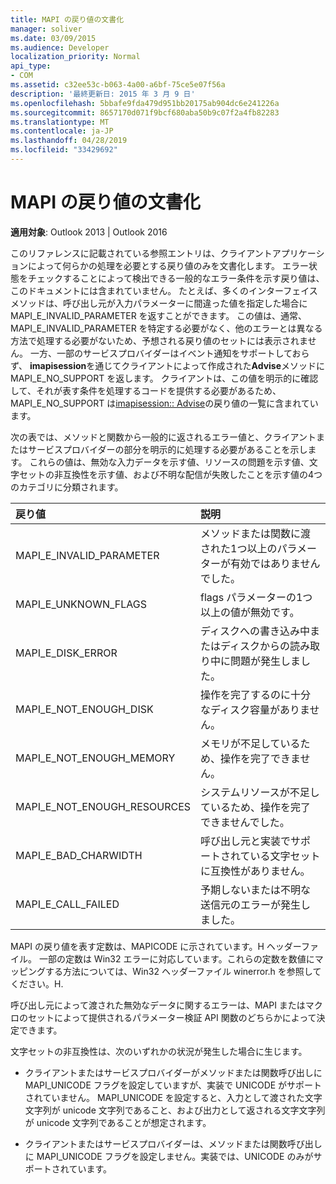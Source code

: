 ```yaml
---
title: MAPI の戻り値の文書化
manager: soliver
ms.date: 03/09/2015
ms.audience: Developer
localization_priority: Normal
api_type:
- COM
ms.assetid: c32ee53c-b063-4a00-a6bf-75ce5e07f56a
description: '最終更新日: 2015 年 3 月 9 日'
ms.openlocfilehash: 5bbafe9fda479d951bb20175ab904dc6e241226a
ms.sourcegitcommit: 8657170d071f9bcf680aba50b9c07f2a4fb82283
ms.translationtype: MT
ms.contentlocale: ja-JP
ms.lasthandoff: 04/28/2019
ms.locfileid: "33429692"
---
```

# <a name="mapi-return-value-documentation"></a>MAPI の戻り値の文書化

  
  
**適用対象**: Outlook 2013 | Outlook 2016 
  
このリファレンスに記載されている参照エントリは、クライアントアプリケーションによって何らかの処理を必要とする戻り値のみを文書化します。 エラー状態をチェックすることによって検出できる一般的なエラー条件を示す戻り値は、このドキュメントには含まれていません。 たとえば、多くのインターフェイスメソッドは、呼び出し元が入力パラメーターに間違った値を指定した場合に MAPI_E_INVALID_PARAMETER を返すことができます。 この値は、通常、MAPI_E_INVALID_PARAMETER を特定する必要がなく、他のエラーとは異なる方法で処理する必要がないため、予想される戻り値のセットには表示されません。 一方、一部のサービスプロバイダーはイベント通知をサポートしておらず、 **imapisession**を通じてクライアントによって作成された**Advise**メソッドに MAPI_E_NO_SUPPORT を返します。 クライアントは、この値を明示的に確認して、それが表す条件を処理するコードを提供する必要があるため、MAPI_E_NO_SUPPORT は[imapisession:: Advise](imapisession-advise.md)の戻り値の一覧に含まれています。
  
次の表では、メソッドと関数から一般的に返されるエラー値と、クライアントまたはサービスプロバイダーの部分を明示的に処理する必要があることを示します。 これらの値は、無効な入力データを示す値、リソースの問題を示す値、文字セットの非互換性を示す値、および不明な配信が失敗したことを示す値の4つのカテゴリに分類されます。
  
|**戻り値**|**説明**|
|:-----|:-----|
|MAPI_E_INVALID_PARAMETER  <br/> |メソッドまたは関数に渡された1つ以上のパラメーターが有効ではありませんでした。  <br/> |
|MAPI_E_UNKNOWN_FLAGS  <br/> |flags パラメーターの1つ以上の値が無効です。  <br/> |
|MAPI_E_DISK_ERROR  <br/> |ディスクへの書き込み中またはディスクからの読み取り中に問題が発生しました。  <br/> |
|MAPI_E_NOT_ENOUGH_DISK  <br/> |操作を完了するのに十分なディスク容量がありません。  <br/> |
|MAPI_E_NOT_ENOUGH_MEMORY  <br/> |メモリが不足しているため、操作を完了できません。  <br/> |
|MAPI_E_NOT_ENOUGH_RESOURCES  <br/> |システムリソースが不足しているため、操作を完了できませんでした。  <br/> |
|MAPI_E_BAD_CHARWIDTH  <br/> |呼び出し元と実装でサポートされている文字セットに互換性がありません。  <br/> |
|MAPI_E_CALL_FAILED  <br/> |予期しないまたは不明な送信元のエラーが発生しました。  <br/> |
   
MAPI の戻り値を表す定数は、MAPICODE に示されています。H ヘッダーファイル。 一部の定数は Win32 エラーに対応しています。これらの定数を数値にマッピングする方法については、Win32 ヘッダーファイル winerror.h を参照してください。H.
  
呼び出し元によって渡された無効なデータに関するエラーは、MAPI またはマクロのセットによって提供されるパラメーター検証 API 関数のどちらかによって決定できます。 
  
文字セットの非互換性は、次のいずれかの状況が発生した場合に生じます。
  
- クライアントまたはサービスプロバイダーがメソッドまたは関数呼び出しに MAPI_UNICODE フラグを設定していますが、実装で UNICODE がサポートされていません。 MAPI_UNICODE を設定すると、入力として渡された文字文字列が unicode 文字列であること、および出力として返される文字文字列が unicode 文字列であることが想定されます。
    
- クライアントまたはサービスプロバイダーは、メソッドまたは関数呼び出しに MAPI_UNICODE フラグを設定しません。実装では、UNICODE のみがサポートされています。
    

